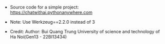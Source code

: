 - Source code for a simple project: https://chatwithai.pythonanywhere.com

- Note: Use Werkzeug==2.2.0 instead of 3

- Credit:
  Author: Bui Quang Trung
  University of science and technology of Ha Noi(Gen13 - 22BI13434)
